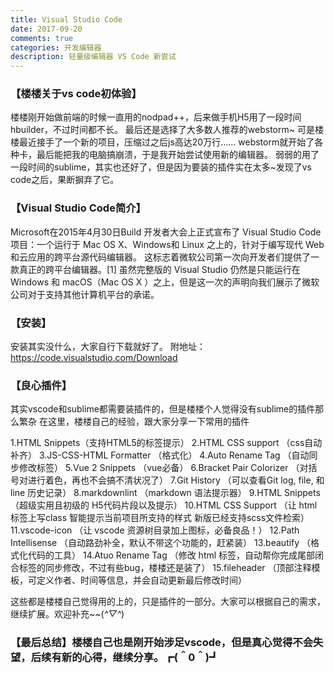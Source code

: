 ```yaml
---
title: Visual Studio Code 
date: 2017-09-20
comments: true
categories: 开发编辑器
description: 轻量级编辑器 VS Code 新尝试
---
```


### 【楼楼关于vs code初体验】

楼楼刚开始做前端的时候一直用的nodpad++，后来做手机H5用了一段时间hbuilder，不过时间都不长。
最后还是选择了大多数人推荐的webstorm~
可是楼楼最近接手了一个新的项目，压缩过之后js高达20万行……
webstorm就开始了各种卡，最后能把我的电脑搞崩溃，于是我开始尝试使用新的编辑器。
弱弱的用了一段时间的sublime，其实也还好了，但是因为要装的插件实在太多~发现了vs code之后，果断摒弃了它。

<!-- more -->
### 【Visual Studio Code简介】

Microsoft在2015年4月30日Build 开发者大会上正式宣布了 Visual Studio Code 项目：一个运行于 Mac OS X、Windows和 Linux 之上的，针对于编写现代 Web 和云应用的跨平台源代码编辑器。
这标志着微软公司第一次向开发者们提供了一款真正的跨平台编辑器。[1]  虽然完整版的 Visual Studio 仍然是只能运行在 Windows 和 macOS（Mac OS X ）之上，但是这一次的声明向我们展示了微软公司对于支持其他计算机平台的承诺。

### 【安装】
安装其实没什么，大家自行下载就好了。
附地址：https://code.visualstudio.com/Download

### 【良心插件】
其实vscode和sublime都需要装插件的，但是楼楼个人觉得没有sublime的插件那么繁杂
在这里，楼楼自己的经验，跟大家分享一下常用的插件

1.HTML Snippets（支持HTML5的标签提示）
2.HTML CSS support （css自动补齐）
3.JS-CSS-HTML Formatter （格式化）
4.Auto Rename Tag （自动同步修改标签）
5.Vue 2 Snippets （vue必备）
6.Bracket Pair Colorizer （对括号对进行着色，再也不会搞不清状况了）
7.Git History （可以查看Git log, file, 和line 历史记录）
8.markdownlint （markdown 语法提示器）
9.HTML Snippets （超级实用且初级的 H5代码片段以及提示）
10.HTML CSS Support 
（让 html 标签上写class 智能提示当前项目所支持的样式 新版已经支持scss文件检索）
11.vscode-icon （让 vscode 资源树目录加上图标，必备良品！）
12.Path Intellisense （自动路劲补全，默认不带这个功能的，赶紧装）
13.beautify （格式化代码的工具）
14.Atuo Rename Tag 
（修改 html 标签，自动帮你完成尾部闭合标签的同步修改，不过有些bug，楼楼还是装了）
15.fileheader （顶部注释模板，可定义作者、时间等信息，并会自动更新最后修改时间）

这些都是楼楼自己觉得用的上的，只是插件的一部分。大家可以根据自己的需求，
继续扩展。欢迎补充~~(*^▽^*)


### 【最后总结】楼楼自己也是刚开始涉足vscode，但是真心觉得不会失望，后续有新的心得，继续分享。┏(＾0＾)┛